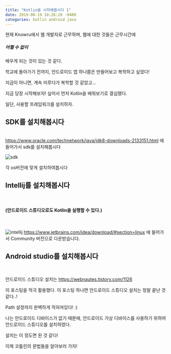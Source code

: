 ```yaml
---
title: "Kotlin을 시작해봅시다 1"
date: 2019-08-19 18:26:28 -0400
categories: kotlin android java
---
```


<div>
    현재 Knowru에서 웹 개발자로 근무하며, 웹에 대한 것들은 근무시간에 <h5>어쩔 수 없이</h5> 배우게 되는 것이 있는 것 같다. 
</div>

학교에 돌아가기 전까지, 안드로이드 앱 하나쯤은 만들어보고 복학하고 싶었다!

지금이 아니면, 계속 미루다가 복학할 것 같았고...

지금 당장 시작해보자! 싶어서 먼저 Kotlin을 배워보기로 결심했다.


일단, 사용할 프레임워크를 설치하자.


<h2>SDK를 설치해봅시다</h2><br>
<a href="https://www.oracle.com/technetwork/java/jdk8-downloads-2133151.html">https://www.oracle.com/technetwork/java/jdk8-downloads-2133151.html</a> 에 들어가서 sdk를 설치해봅시다

 
![sdk](https://user-images.githubusercontent.com/49894861/63316178-0676f900-c349-11e9-9796-0d5dc7b6a5e7.png)

각 os버전에 맞게 설치하여봅시다


<h2>Intellij를 설치해봅시다</h2><br>
<h4>(안드로이드 스튜디오로도 Kotlin을 실행할 수 있다.)</h4><br>

![intellij](https://user-images.githubusercontent.com/49894861/63316359-92892080-c349-11e9-9b6c-c267eb9cf9b4.png)
<a href="https://www.jetbrains.com/idea/download/#section=linux">https://www.jetbrains.com/idea/download/#section=linux</a> 에 들어가서
Community 버전으로 다운받습니다.



<h2>Android studio를 설치해봅시다</h2><br>

안드로이드 스튜디오 설치는
<a href="https://webnautes.tistory.com/1126">https://webnautes.tistory.com/1126</a>

이 포스팅을 적극 활용했다. 이 포스팅 하나면 안드로이드 스튜디오 설치는 정말 끝난 것 같다..!

Path 설정까지 완벽하게 적혀져있다! :) 

나는 안드로이드 디바이스가 없기 때문에, 안드로이드 가상 디바이스를 사용하기 위하여 안드로이드 스튜디오를 설치하였다.





설치는 이 정도면 된 것 같다!

이제 코틀린의 문법들을 알아보러 가자!


